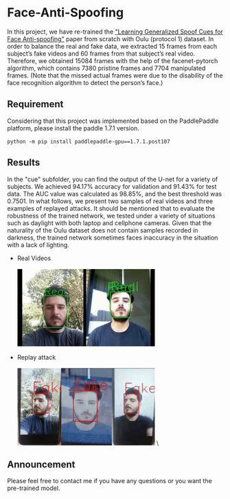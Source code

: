 # Face-Anti-Spoofing
In this project, we have re-trained the ["Learning Generalized Spoof Cues for Face Anti-spoofing"](https://arxiv.org/abs/2005.03922) paper from scratch with Oulu (protocol 1) dataset. In order to balance the real and fake data, we extracted 15 frames from each subject’s fake videos and 60 frames from that subject’s real video. Therefore, we obtained 15084 frames with the help of the facenet-pytorch algorithm, which contains 7380 pristine frames and 7704 manipulated frames. (Note that the missed actual frames were due to the disability of the face recognition algorithm to detect the person’s face.)

## Requirement
Considering that this project was implemented based on the PaddlePaddle platform, please install the paddle 1.7.1 version.
```
python -m pip install paddlepaddle-gpu==1.7.1.post107 
```


## Results
In the "cue" subfolder, you can find the output of the U-net for a variety of subjects. We achieved 94.17% accuracy for validation and 91.43% for test data. The AUC value was calculated as 98.85%, and the best threshold was 0.7501.
In what follows, we present two samples of real videos and three examples of replayed attacks. It should be mentioned that to evaluate the robustness of the trained network, we tested under a variety of situations such as daylight with both laptop and cellphone cameras. Given that the naturality of the Oulu dataset does not contain samples recorded in darkness, the trained network sometimes faces inaccuracy in the situation with a lack of lighting.


+ Real Videos\
\
![Face-Anti-Spoofing](SampleOutput/real.gif)

+ Replay attack\
\
![Face-Anti-Spoofing](SampleOutput/fake.gif)
\
## Announcement
Please feel free to contact me if you have any questions or you want the pre-trained model. 
